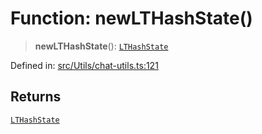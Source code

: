 # Function: newLTHashState()

> **newLTHashState**(): [`LTHashState`](../type-aliases/LTHashState.md)

Defined in: [src/Utils/chat-utils.ts:121](https://github.com/Fokusdotid/Baileys/blob/4aa08196a497251af5be42856601e02d8a85cce8/src/Utils/chat-utils.ts#L121)

## Returns

[`LTHashState`](../type-aliases/LTHashState.md)
